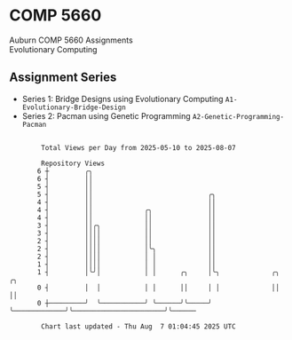 # COMP 5660
Auburn COMP 5660 Assignments  
Evolutionary Computing

## Assignment Series
- Series 1: Bridge Designs using Evolutionary Computing `A1-Evolutionary-Bridge-Design`
- Series 2: Pacman using Genetic Programming `A2-Genetic-Programming-Pacman`

```

        Total Views per Day from 2025-05-10 to 2025-08-07

        Repository Views
       6 ┼         ╭╮
       6 ┤         ││
       5 ┤         ││
       5 ┤         ││                             ╭╮
       4 ┤         ││                             ││
       4 ┤         ││             ╭╮              ││
       4 ┤         ││             ││              ││
       3 ┤         ││╭╮           ││              ││
       3 ┤         ││││           ││              ││
       2 ┤         ││││           ││              ││
       2 ┤         ││││           │╰╮             ││
       2 ┤         ││││           │ │             ││
       1 ┤         ││││           │ │             ││
       1 ┤         │╰╯│           │ │      ╭╮     │╰╮             ╭╮                       ╭╮
       0 ┤         │  │           │ │      ││     │ │             ││                       ││
       0 ┼─────────╯  ╰───────────╯ ╰──────╯╰─────╯ ╰─────────────╯╰───────────────────────╯╰──────

        Chart last updated - Thu Aug  7 01:04:45 2025 UTC
        
```
